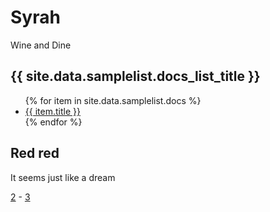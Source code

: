 # Syrah
Wine and Dine

<h2>{{ site.data.samplelist.docs_list_title }}</h2>
<ul>
   {% for item in site.data.samplelist.docs %}
      <li><a href="{{ item.url }}">{{ item.title }}</a></li>
   {% endfor %}
</ul>

## Red red
It seems just like a dream

[2](./page2.md) - [3](./page3.md)
